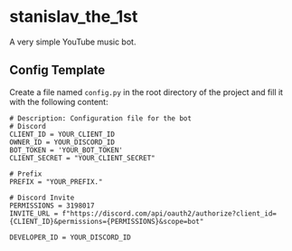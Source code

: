 # stanislav_the_1st
 A very simple YouTube music bot.

## Config Template

Create a file named `config.py` in the root directory of the project and fill it with the following content:
```
# Description: Configuration file for the bot
# Discord
CLIENT_ID = YOUR_CLIENT_ID
OWNER_ID = YOUR_DISCORD_ID
BOT_TOKEN = 'YOUR_BOT_TOKEN'
CLIENT_SECRET = "YOUR_CLIENT_SECRET"

# Prefix
PREFIX = "YOUR_PREFIX."

# Discord Invite
PERMISSIONS = 3198017
INVITE_URL = f"https://discord.com/api/oauth2/authorize?client_id={CLIENT_ID}&permissions={PERMISSIONS}&scope=bot"

DEVELOPER_ID = YOUR_DISCORD_ID
```

